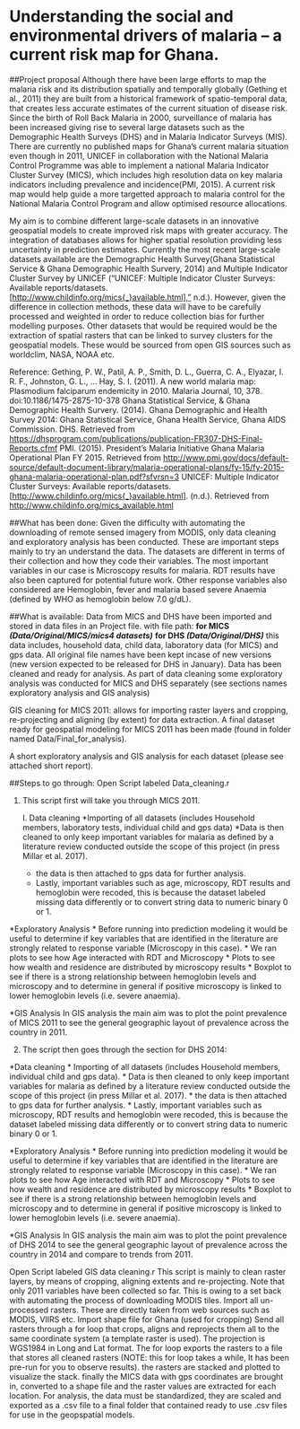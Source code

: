 # Understanding the social and environmental drivers of malaria – a current risk map for Ghana.
##Project proposal
Although there have been large efforts to map the malaria risk and its distribution spatially and temporally globally (Gething et al., 2011) they are built from a historical framework of spatio-temporal data, that creates less accurate estimates of the current situation of disease risk. Since the birth of Roll Back Malaria in 2000, surveillance of malaria has been increased giving rise to several large datasets such as the Demographic Health Surveys (DHS) and in Malaria Indicator Surveys (MIS). There are currently no published maps for Ghana’s current malaria situation even though in 2011, UNICEF in collaboration with the National Malaria Control Programme was able to implement a national Malaria Indicator Cluster Survey (MICS), which includes high resolution data on key malaria indicators including prevalence and incidence(PMI, 2015).  A current risk map would help guide a more targetted approach to malaria control for the National Malaria Control Program and allow optimised resource allocations.

My aim is to combine different large-scale datasets in an innovative geospatial models to create improved risk maps with greater accuracy. The integration of databases allows for higher spatial resolution providing less uncertainty in prediction estimates. Currently the most recent large-scale datasets available are the Demographic Health Survey(Ghana Statistical Service & Ghana Demographic Health Survery, 2014) and Multiple Indicator Cluster Survey by UNICEF (“UNICEF: Multiple Indicator Cluster Surveys: Available reports/datasets. [http://www.childinfo.org/mics{_}available.html],” n.d.).  However, given the difference in collection methods, these data will have to be carefully processed and weighted in order to reduce collection bias for further modelling purposes. Other datasets that would be required would be the extraction of spatial rasters that can be linked to survey clusters for the geospatial models. These would be sourced from open GIS sources such as worldclim, NASA, NOAA etc.

Reference:
Gething, P. W., Patil, A. P., Smith, D. L., Guerra, C. A., Elyazar, I. R. F., Johnston, G. L., … Hay, S. I. (2011). A new world malaria map: Plasmodium falciparum endemicity in 2010. Malaria Journal, 10, 378. doi:10.1186/1475-2875-10-378
Ghana Statistical Service, & Ghana Demographic Health Survery. (2014). Ghana Demographic and Health Survey 2014: Ghana Statistical Service, Ghana Health Service, Ghana AIDS Commission. DHS. Retrieved from https://dhsprogram.com/publications/publication-FR307-DHS-Final-Reports.cfmf
PMI. (2015). President’s Malaria Initiative Ghana Malaria Operational Plan FY 2015. Retrieved from http://www.pmi.gov/docs/default-source/default-document-library/malaria-operational-plans/fy-15/fy-2015-ghana-malaria-operational-plan.pdf?sfvrsn=3
UNICEF: Multiple Indicator Cluster Surveys: Available reports/datasets. [http://www.childinfo.org/mics{_}available.html]. (n.d.). Retrieved from http://www.childinfo.org/mics_available.html

##What has been done:
Given the difficulty with automating the downloading of remote sensed imagery from MODIS, only data cleaning and exploratory analysis has been conducted. These are important steps mainly to try an understand the data. The datasets are different in terms of their collection and how they code their variables. The most important variables in our case is Microscopy results for malaria. RDT results have also been captured for potential future work. Other response variables also considered are Hemoglobin, fever and malaria based severe Anaemia (defined by WHO as hemoglobin below 7.0 g/dL).

##What is available:
Data from MICS and DHS have been imported and stored in data files in an Project file. with file path:
		**for MICS _(Data/Original/MICS/mics4 datasets)_** 
		**for DHS _(Data/Original/DHS)_**
      this data includes, household data, child data, laboratory data (for MICS) and gps data. All 	original file names have been kept incase of new versions (new version expected to be released for DHS in January). Data has been cleaned and ready for analysis. As part of data cleaning some exploratory analysis was conducted for MICS and DHS separately (see sections names exploratory analysis and GIS analysis) 

GIS cleaning for MICS 2011: allows for importing raster layers and cropping, re-projecting and aligning (by extent) for data extraction. A final dataset ready for geospatial modeling for MICS 2011 has been made (found in folder named Data/Final_for_analysis).

A short exploratory analysis and GIS analysis for each dataset (please see attached short report).

##Steps to go through:
Open Script labeled Data_cleaning.r

1. This script first will take you through MICS 2011.

	I. Data cleaning
		*Importing of all datasets (includes Household members, laboratory tests, individual child and gps data)
		*Data is then cleaned to only keep important variables for malaria as defined by a literature review conducted outside 	the scope of this project (in press Millar et al. 2017).
	* the data is then attached to gps data for further analysis.
	* Lastly, important variables such as age, microscopy, RDT results and hemoglobin were recoded, this is because the dataset labeled missing data differently or to convert string data to numeric binary 0 or 1.
	
*Exploratory Analysis
	* Before running into prediction modeling it would be useful to determine if key variables that are identified in the literature are strongly related to response variable (Microscopy in this case).
	* We ran plots to see how Age interacted with RDT and Microscopy
	* Plots to see how wealth and residence are distributed by microscopy results
	* Boxplot to see if there is a strong relationship between hemoglobin levels and microscopy and to determine in general if positive microscopy is linked to lower hemoglobin levels	(i.e. severe anaemia).
	
*GIS Analysis
In GIS analysis the main aim was to plot the point prevalence of MICS 2011 to see the general geographic layout of prevalence across the country in 2011.

2. The script then goes through the section for DHS 2014:

*Data cleaning
	* Importing of all datasets (includes Household members, individual child and gps data).
	* Data is then cleaned to only keep important variables for malaria as defined by a literature review conducted outside the scope of this project (in press Millar et al. 2017).
	* the data is then attached to gps data for further analysis.
	* Lastly, important variables such as microscopy, RDT results and hemoglobin were recoded, this is because the dataset labeled missing data differently or to convert string data to numeric binary 0 or 1.
	
*Exploratory Analysis
	* Before running into prediction modeling it would be useful to determine if key variables that are identified in the literature are strongly related to response variable (Microscopy in this case).
	* We ran plots to see how Age interacted with RDT and Microscopy
	* Plots to see how wealth and residence are distributed by microscopy results
	* Boxplot to see if there is a strong relationship between hemoglobin levels and microscopy and to determine in general if positive microscopy is linked to lower hemoglobin levels	(i.e. severe anaemia).
	
*GIS Analysis
In GIS analysis the main aim was to plot the point prevalence of DHS 2014 to see the general geographic layout of prevalence across the country in 2014 and compare to trends from 2011.
 

Open Script labeled GIS data cleaning.r
	This script is mainly to clean raster layers, by means of cropping, aligning extents and re-projecting. Note that only 2011 variables have been collected so far. This is owing to a set back with automating the process of downloading MODIS tiles.
Import all un-processed rasters. These are directly taken from web sources such as MODIS, VIIRS etc.
Import shape file for Ghana (used for cropping)
Send all rasters through a for loop that crops, aligns and reprojects them all to the same coordinate system (a template raster is used). The projection is WGS1984 in Long and Lat format. The for loop exports the rasters to a file that stores all cleaned rasters (NOTE: this for loop takes a while, It has been pre-run for you to observe results).
the rasters are stacked and plotted to visualize the stack.
finally the MICS data with gps coordinates are brought in, converted to a shape file and the raster values are extracted for each location.
For analysis, the data must be standardized, they are scaled and exported as a .csv file to a final folder that contained ready to use .csv files for use in the geopspatial models.
